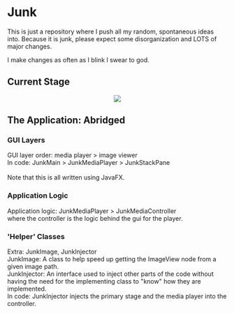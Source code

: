 <h1>Junk</h1>
This is just a repository where I push all my random, spontaneous ideas into. Because it is junk, please expect some disorganization and LOTS of major changes. <br>

I make changes as often as I blink I swear to god.

<h2>Current Stage</h2>
<center>
<img src = "https://31.media.tumblr.com/29af2368d19f7aee5f7eed465bff2162/tumblr_n1fo9pMkzp1rb2wdco1_500.png"/>
</center>

<h2>The Application: Abridged</h2>

<h3>GUI Layers</h3>
GUI layer order: media player > image viewer<br>
In code: JunkMain > JunkMediaPlayer > JunkStackPane<br>
<br>
Note that this is all written using JavaFX. 

<h3>Application Logic</h3>
Application logic: JunkMediaPlayer > JunkMediaController<br>
where the controller is the logic behind the gui for the player.<br>

<h3>'Helper' Classes</h3>
Extra: JunkImage, JunkInjector<br>
JunkImage: A class to help speed up getting the ImageView node from a given image path.<br>
JunkInjector: An interface used to inject other parts of the code without having the need for the implementing class to "know" how they are implemented.<br>
In code: JunkInjector injects the primary stage and the media player into the controller.
